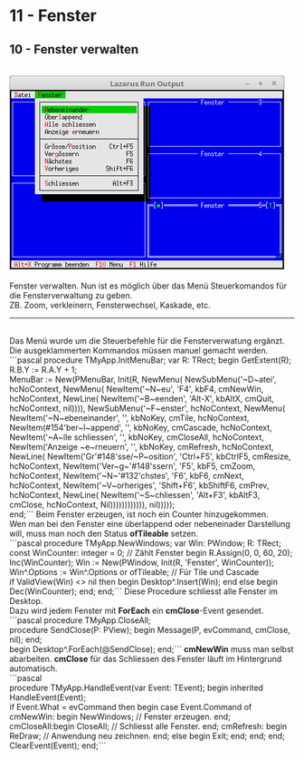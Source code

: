 # 11 - Fenster
## 10 - Fenster verwalten
<br>
<img src="image.png" alt="Selfhtml"><br><br>
Fenster verwalten. Nun ist es möglich über das Menü Steuerkomandos für die Fensterverwaltung zu geben.<br>
ZB. Zoom, verkleinern, Fensterwechsel, Kaskade, etc.<br>
<hr><br>
Das Menü wurde um die Steuerbefehle für die Fensterverwatung ergänzt.<br>
Die ausgeklammerten Kommandos müssen manuel gemacht werden.<br>
```pascal
  procedure TMyApp.InitMenuBar;
  var
    R: TRect;
  begin
    GetExtent(R);
    R.B.Y := R.A.Y + 1;
<br>
    MenuBar := New(PMenuBar, Init(R, NewMenu(
      NewSubMenu('~D~atei', hcNoContext, NewMenu(
        NewItem('~N~eu', 'F4', kbF4, cmNewWin, hcNoContext,
        NewLine(
        NewItem('~B~eenden', 'Alt-X', kbAltX, cmQuit, hcNoContext, nil)))),
      NewSubMenu('~F~enster', hcNoContext, NewMenu(
        NewItem('~N~ebeneinander', '', kbNoKey, cmTile, hcNoContext,
        NewItem(#154'ber~l~append', '', kbNoKey, cmCascade, hcNoContext,
        NewItem('~A~lle schliessen', '', kbNoKey, cmCloseAll, hcNoContext,
        NewItem('Anzeige ~e~rneuern', '', kbNoKey, cmRefresh, hcNoContext,
        NewLine(
        NewItem('Gr'#148'sse/~P~osition', 'Ctrl+F5', kbCtrlF5, cmResize, hcNoContext,
        NewItem('Ver~g~'#148'ssern', 'F5', kbF5, cmZoom, hcNoContext,
        NewItem('~N~'#132'chstes', 'F6', kbF6, cmNext, hcNoContext,
        NewItem('~V~orheriges', 'Shift+F6', kbShiftF6, cmPrev, hcNoContext,
        NewLine(
        NewItem('~S~chliessen', 'Alt+F3', kbAltF3, cmClose, hcNoContext, Nil)))))))))))), nil)))));
<br>
  end;```
Beim Fenster erzeugen, ist noch ein Counter hinzugekommen.<br>
Wen man bei den Fenster eine überlappend oder nebeneinader Darstellung will, muss man noch den Status <b>ofTileable</b> setzen.<br>
```pascal
  procedure TMyApp.NewWindows;
  var
    Win: PWindow;
    R: TRect;
  const
    WinCounter: integer = 0;                    // Zählt Fenster
  begin
    R.Assign(0, 0, 60, 20);
    Inc(WinCounter);
    Win := New(PWindow, Init(R, 'Fenster', WinCounter));
    Win^.Options := Win^.Options or ofTileable; // Für Tile und Cascade
<br>
    if ValidView(Win) <> nil then begin
      Desktop^.Insert(Win);
    end else begin
      Dec(WinCounter);
    end;
  end;```
Diese Procedure schliesst alle Fenster im Desktop.<br>
Dazu wird jedem Fenster mit <b>ForEach</b> ein <b>cmClose</b>-Event gesendet.<br>
```pascal
  procedure TMyApp.CloseAll;
<br>
    procedure SendClose(P: PView);
    begin
      Message(P, evCommand, cmClose, nil);
    end;
<br>
  begin
    Desktop^.ForEach(@SendClose);
  end;```
<b>cmNewWin</b> muss man selbst abarbeiten. <b>cmClose</b> für das Schliessen des Fenster läuft im Hintergrund automatisch.<br>
```pascal
<br>
  procedure TMyApp.HandleEvent(var Event: TEvent);
  begin
    inherited HandleEvent(Event);
<br>
    if Event.What = evCommand then begin
      case Event.Command of
        cmNewWin: begin
          NewWindows;    // Fenster erzeugen.
        end;
        cmCloseAll:begin
          CloseAll;      // Schliesst alle Fenster.
        end;
        cmRefresh: begin
          ReDraw;        // Anwendung neu zeichnen.
        end;
        else begin
          Exit;
        end;
      end;
    end;
    ClearEvent(Event);
  end;```
<br>
